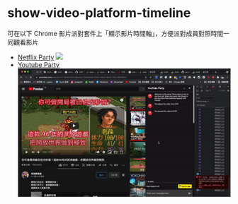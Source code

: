 # show-video-platform-timeline

可在以下 Chrome 影片派對套件上「顯示影片時間軸」，方便派對成員對照時間一同觀看影片

- [Netflix Party](https://chrome.google.com/webstore/detail/netflix-party-is-now-tele/oocalimimngaihdkbihfgmpkcpnmlaoa)
  ![](./doc/netflix-tutorial.gif)
- [Youtube Party](https://chrome.google.com/webstore/detail/youtube-party/ngmncgebkdchkdokiecifpmodajbaopj)
  ![](./doc/youtube-tutorial.gif)
